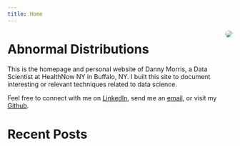 ```yaml
---
title: Home
---
```


<img src="/img/family-pic-bills-game.jpg" style="max-width:25%;border-radius:50%;float:right;"/>

# Abnormal Distributions

This is the homepage and personal website of Danny Morris, a Data Scientist at HealthNow NY in Buffalo, NY. I built this site to document interesting or relevant techniques related to data science.

Feel free to connect with me on [LinkedIn](https://www.linkedin.com/in/drmorris87/), send me an [email](mailto:drmorris87@outlook.com), or visit my [Github](https://github.com/dannymorris).

# Recent Posts